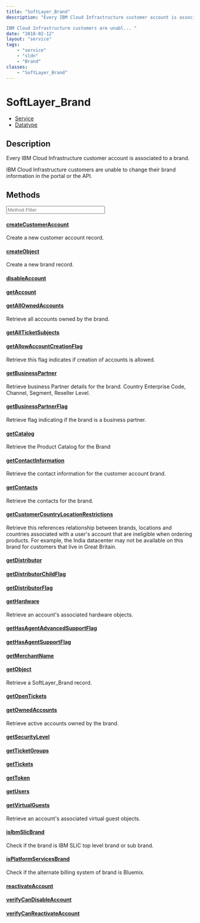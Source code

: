 ```yaml
---
title: "SoftLayer_Brand"
description: "Every IBM Cloud Infrastructure customer account is associated to a brand. 

IBM Cloud Infrastructure customers are unabl... "
date: "2018-02-12"
layout: "service"
tags:
    - "service"
    - "sldn"
    - "Brand"
classes:
    - "SoftLayer_Brand"
---
```

# SoftLayer_Brand
<div id='service-datatype'>
    <ul id='sldn-reference-tabs'>
    <li id='service'> <a href='/reference/services/SoftLayer_Brand' >Service</a></li>    <li id='datatype'> <a href='/reference/datatypes/SoftLayer_Brand' >Datatype</a></li>
    </ul>
</div>

## Description
Every IBM Cloud Infrastructure customer account is associated to a brand. 

IBM Cloud Infrastructure customers are unable to change their brand information in the portal or the API. 



        
<div id="properties" class="content service-content">

## Methods

<div class="view-filters">
    <div class="clearfix">
        <div class="search-input-box">
            <input placeholder="Method Filter" onkeyup="titleSearch(inputId='edit-combine', divId='method-div', elementClass='method-row')" 
                type="text" id="edit-combine" value="" size="30" maxlength="128" class="form-text">
        </div>
    </div>
</div>

<div id="method-div">

<div class="method-row">

#### [createCustomerAccount](/reference/services/SoftLayer_Brand/createCustomerAccount)
Create a new customer account record.
</div>

<div class="method-row">

#### [createObject](/reference/services/SoftLayer_Brand/createObject)
Create a new brand record.
</div>

<div class="method-row">

#### [disableAccount](/reference/services/SoftLayer_Brand/disableAccount)

</div>

<div class="method-row">

#### [getAccount](/reference/services/SoftLayer_Brand/getAccount)

</div>

<div class="method-row">

#### [getAllOwnedAccounts](/reference/services/SoftLayer_Brand/getAllOwnedAccounts)
Retrieve all accounts owned by the brand.
</div>

<div class="method-row">

#### [getAllTicketSubjects](/reference/services/SoftLayer_Brand/getAllTicketSubjects)

</div>

<div class="method-row">

#### [getAllowAccountCreationFlag](/reference/services/SoftLayer_Brand/getAllowAccountCreationFlag)
Retrieve this flag indicates if creation of accounts is allowed.
</div>

<div class="method-row">

#### [getBusinessPartner](/reference/services/SoftLayer_Brand/getBusinessPartner)
Retrieve business Partner details for the brand. Country Enterprise Code, Channel, Segment, Reseller Level.
</div>

<div class="method-row">

#### [getBusinessPartnerFlag](/reference/services/SoftLayer_Brand/getBusinessPartnerFlag)
Retrieve flag indicating if the brand is a business partner.
</div>

<div class="method-row">

#### [getCatalog](/reference/services/SoftLayer_Brand/getCatalog)
Retrieve the Product Catalog for the Brand
</div>

<div class="method-row">

#### [getContactInformation](/reference/services/SoftLayer_Brand/getContactInformation)
Retrieve the contact information for the customer account brand.
</div>

<div class="method-row">

#### [getContacts](/reference/services/SoftLayer_Brand/getContacts)
Retrieve the contacts for the brand.
</div>

<div class="method-row">

#### [getCustomerCountryLocationRestrictions](/reference/services/SoftLayer_Brand/getCustomerCountryLocationRestrictions)
Retrieve this references relationship between brands, locations and countries associated with a user's account that are ineligible when ordering products. For example, the India datacenter may not be available on this brand for customers that live in Great Britain.
</div>

<div class="method-row">

#### [getDistributor](/reference/services/SoftLayer_Brand/getDistributor)

</div>

<div class="method-row">

#### [getDistributorChildFlag](/reference/services/SoftLayer_Brand/getDistributorChildFlag)

</div>

<div class="method-row">

#### [getDistributorFlag](/reference/services/SoftLayer_Brand/getDistributorFlag)

</div>

<div class="method-row">

#### [getHardware](/reference/services/SoftLayer_Brand/getHardware)
Retrieve an account's associated hardware objects.
</div>

<div class="method-row">

#### [getHasAgentAdvancedSupportFlag](/reference/services/SoftLayer_Brand/getHasAgentAdvancedSupportFlag)

</div>

<div class="method-row">

#### [getHasAgentSupportFlag](/reference/services/SoftLayer_Brand/getHasAgentSupportFlag)

</div>

<div class="method-row">

#### [getMerchantName](/reference/services/SoftLayer_Brand/getMerchantName)

</div>

<div class="method-row">

#### [getObject](/reference/services/SoftLayer_Brand/getObject)
Retrieve a SoftLayer_Brand record.
</div>

<div class="method-row">

#### [getOpenTickets](/reference/services/SoftLayer_Brand/getOpenTickets)

</div>

<div class="method-row">

#### [getOwnedAccounts](/reference/services/SoftLayer_Brand/getOwnedAccounts)
Retrieve active accounts owned by the brand.
</div>

<div class="method-row">

#### [getSecurityLevel](/reference/services/SoftLayer_Brand/getSecurityLevel)

</div>

<div class="method-row">

#### [getTicketGroups](/reference/services/SoftLayer_Brand/getTicketGroups)

</div>

<div class="method-row">

#### [getTickets](/reference/services/SoftLayer_Brand/getTickets)

</div>

<div class="method-row">

#### [getToken](/reference/services/SoftLayer_Brand/getToken)

</div>

<div class="method-row">

#### [getUsers](/reference/services/SoftLayer_Brand/getUsers)

</div>

<div class="method-row">

#### [getVirtualGuests](/reference/services/SoftLayer_Brand/getVirtualGuests)
Retrieve an account's associated virtual guest objects.
</div>

<div class="method-row">

#### [isIbmSlicBrand](/reference/services/SoftLayer_Brand/isIbmSlicBrand)
Check if the brand is IBM SLIC top level brand or sub brand.
</div>

<div class="method-row">

#### [isPlatformServicesBrand](/reference/services/SoftLayer_Brand/isPlatformServicesBrand)
Check if the alternate billing system of brand is Bluemix.
</div>

<div class="method-row">

#### [reactivateAccount](/reference/services/SoftLayer_Brand/reactivateAccount)

</div>

<div class="method-row">

#### [verifyCanDisableAccount](/reference/services/SoftLayer_Brand/verifyCanDisableAccount)

</div>

<div class="method-row">

#### [verifyCanReactivateAccount](/reference/services/SoftLayer_Brand/verifyCanReactivateAccount)

</div>
</div>

</div>

